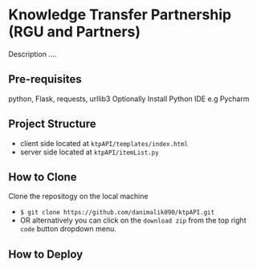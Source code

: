 # Knowledge Transfer Partnership (RGU and Partners)

Description ....


## Pre-requisites

python, Flask, requests, urllib3 
Optionally Install Python IDE e.g Pycharm

## Project Structure

- client side located at `ktpAPI/templates/index.html`
- server side located at `ktpAPI/itemList.py`

## How to Clone

Clone the repositogy on the local machine
- `$ git clone https://github.com/danimalik090/ktpAPI.git`
- OR alternatively you can click on the `download zip` from the top right `code` button dropdown menu.

## How to Deploy



